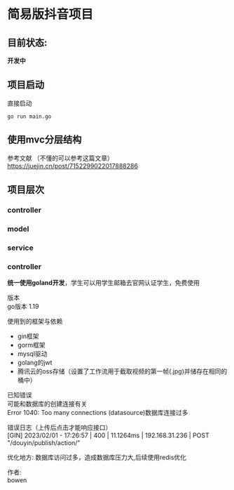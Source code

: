 # 简易版抖音项目  

## 目前状态:    
**开发中**  
## 项目启动
直接启动
```shell
go run main.go
```

## 使用mvc分层结构
参考文献  （不懂的可以参考这篇文章）
https://juejin.cn/post/7152299022017888286
## 项目层次
### controller
### model
### service
### controller



**统一使用goland开发**，学生可以用学生邮箱去官网认证学生，免费使用

版本  
go版本 1.19

使用到的框架与依赖  
+ gin框架
+ gorm框架
+ mysql驱动
+ golang的jwt
+ 腾讯云的oss存储（设置了工作流用于截取视频的第一帧(.jpg)并储存在相同的桶中）

已知错误    
可能和数据库的创建连接有关  
Error 1040: Too many connections (datasource)数据库连接过多  

错误日志（上传后点击才能响应接口）  
[GIN] 2023/02/01 - 17:26:57 | 400 |     11.1264ms |  192.168.31.236 | POST     "/douyin/publish/action/"

优化地方:
数据库访问过多，造成数据库压力大,后续使用redis优化  


作者:  
bowen 

